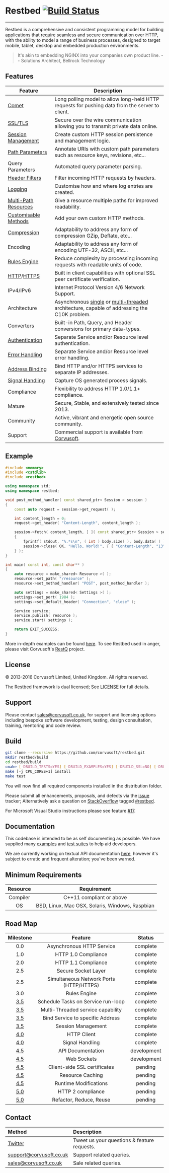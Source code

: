 Restbed [![Build Status](https://travis-ci.org/Corvusoft/restbed.svg?branch=master)](https://travis-ci.org/Corvusoft/restbed)
=============================================================================================================================

---

Restbed is a comprehensive and consistent programming model for building applications that require seamless and secure communication over HTTP, with the ability to model a range of business processes, designed to target mobile, tablet, desktop and embedded production environments.

> It's akin to embedding NGINX into your companies own product line. -- Solutions Architect, Bellrock Technology

Features
--------

| Feature                                                                                                                                                                                                       | Description                                                                                                                                                                                                                                                                                          |
|---------------------------------------------------------------------------------------------------------------------------------------------------------------------------------------------------------------|------------------------------------------------------------------------------------------------------------------------------------------------------------------------------------------------------------------------------------------------------------------------------------------------------|
| [Comet](https://github.com/Corvusoft/restbed/blob/master/example/persistent_connection/source/example.cpp)                                                                                                    | Long polling model to allow long-held HTTP requests for pushing data from the server to client.                                                                                                                                                                                                      |
| [SSL/TLS](https://github.com/Corvusoft/restbed/blob/master/example/https_service/source/example.cpp)                                                                                                          | Secure over the wire communication allowing you to transmit private data online.                                                                                                                                                                                                                     |
| [Session Management](https://github.com/Corvusoft/restbed/blob/master/example/session_manager/source/example.cpp)                                                                                             | Create custom HTTP session persistence and management logic.                                                                                                                                                                                                                                         |
| [Path Parameters](https://github.com/Corvusoft/restbed/blob/master/example/path_parameters/source/example.cpp)                                                                                                | Annotate URIs with custom path parameters such as resource keys, revisions, etc...                                                                                                                                                                                                                   |
| Query Parameters                                                                                                                                                                                              | Automated query parameter parsing.                                                                                                                                                                                                                                                                   |
| [Header Filters](https://github.com/Corvusoft/restbed/blob/master/example/resource_filtering/source/example.cpp)                                                                                              | Filter incoming HTTP requests by headers.                                                                                                                                                                                                                                                            |
| [Logging](https://github.com/Corvusoft/restbed/blob/master/example/logging/source/example.cpp)                                                                                                                | Customise how and where log entries are created.                                                                                                                                                                                                                                                     |
| [Multi-Path Resources](https://github.com/Corvusoft/restbed/blob/master/example/publishing_multipath_resources/source/example.cpp)                                                                            | Give a resource multiple paths for improved readability.                                                                                                                                                                                                                                             |
| [Customisable Methods](https://github.com/Corvusoft/restbed/blob/master/example/custom_methods/source/example.cpp)                                                                                            | Add your own custom HTTP methods.                                                                                                                                                                                                                                                                    |
| [Compression](https://github.com/Corvusoft/restbed/blob/master/example/compression/source/example.cpp)                                                                                                        | Adaptability to address any form of compression GZip, Deflate, etc...                                                                                                                                                                                                                                |
| Encoding                                                                                                                                                                                                      | Adaptability to address any form of encoding UTF-32, ASCII, etc...                                                                                                                                                                                                                                   |
| [Rules Engine](https://github.com/Corvusoft/restbed/blob/master/example/rules_engine/source/example.cpp)                                                                                                      | Reduce complexity by processing incoming requests with readable units of code.                                                                                                                                                                                                                       |
| [HTTP](https://github.com/Corvusoft/restbed/blob/master/example/http_client/source/example.cpp)/[HTTPS](https://github.com/Corvusoft/restbed/blob/master/example/https_client_verify_none/source/example.cpp) | Built in client capabilities with optional SSL peer certificate verification.                                                                                                                                                                                                                        |
| IPv4/IPv6                                                                                                                                                                                                     | Internet Protocol Version 4/6 Network Support.                                                                                                                                                                                                                                                       |
| Architecture                                                                                                                                                                                                  | Asynchronous [single](https://github.com/Corvusoft/restbed/blob/master/example/publishing_resources/source/example.cpp) or [multi-threaded](https://github.com/Corvusoft/restbed/blob/master/example/multithreaded_service/source/example.cpp) architecture, capable of addressing the C10K problem. |
| Converters                                                                                                                                                                                                    | Built-in Path, Query, and Header conversions for primary data-types.                                                                                                                                                                                                                                 |
| [Authentication](https://github.com/Corvusoft/restbed/blob/master/example/authentication/source/example.cpp)                                                                                                  | Separate Service and/or Resource level authentication.                                                                                                                                                                                                                                               |
| [Error Handling](https://github.com/Corvusoft/restbed/blob/master/example/error_handling/source/example.cpp)                                                                                                  | Separate Service and/or Resource level error handling.                                                                                                                                                                                                                                               |
| [Address Binding](https://github.com/Corvusoft/restbed/blob/master/example/bind_service_address/source/example.cpp)                                                                                           | Bind HTTP and/or HTTPS services to separate IP addresses.                                                                                                                                                                                                                                            |
| [Signal Handling](https://github.com/Corvusoft/restbed/blob/master/example/signal_handling/source/example.cpp)                                                                                                | Capture OS generated process signals.                                                                                                                                                                                                                                                                |
| Compliance                                                                                                                                                                                                    | Flexibility to address HTTP 1.0/1.1+ compliance.                                                                                                                                                                                                                                                     |
| Mature                                                                                                                                                                                                        | Secure, Stable, and extensively tested since 2013.                                                                                                                                                                                                                                                   |
| Community                                                                                                                                                                                                     | Active, vibrant and energetic open source community.                                                                                                                                                                                                                                                 |
| Support                                                                                                                                                                                                       | Commercial support is available from [Corvusoft](http://www.corvusoft.co.uk).                                                                                                                                                                                                                        |

Example
-------

```C++
#include <memory>
#include <cstdlib>
#include <restbed>

using namespace std;
using namespace restbed;

void post_method_handler( const shared_ptr< Session > session )
{
    const auto request = session->get_request( );

    int content_length = 0;
    request->get_header( "Content-Length", content_length );

    session->fetch( content_length, [ ]( const shared_ptr< Session > session, const Bytes & body )
    {
        fprintf( stdout, "%.*s\n", ( int ) body.size( ), body.data( ) );
        session->close( OK, "Hello, World!", { { "Content-Length", "13" } } );
    } );
}

int main( const int, const char** )
{
    auto resource = make_shared< Resource >( );
    resource->set_path( "/resource" );
    resource->set_method_handler( "POST", post_method_handler );

    auto settings = make_shared< Settings >( );
    settings->set_port( 1984 );
    settings->set_default_header( "Connection", "close" );

    Service service;
    service.publish( resource );
    service.start( settings );

    return EXIT_SUCCESS;
}
```

More in-depth examples can be found [here](https://github.com/corvusoft/restbed/tree/master/example). To see Restbed used in anger, please visit Corvusoft's [RestQ](https://github.com/corvusoft/restq) project.

License
-------

&copy; 2013-2016 Corvusoft Limited, United Kingdom. All rights reserved.

The Restbed framework is dual licensed; See [LICENSE](LICENSE) for full details.

Support
-------

Please contact sales@corvusoft.co.uk, for support and licensing options including bespoke software development, testing, design consultation, training, mentoring and code review.

Build
-----

```bash
git clone --recursive https://github.com/corvusoft/restbed.git
mkdir restbed/build
cd restbed/build
cmake [-DBUILD_TESTS=YES] [-DBUILD_EXAMPLES=YES] [-DBUILD_SSL=NO] [-DBUILD_SHARED=YES] [-DCMAKE_INSTALL_PREFIX=/output-directory] ..
make [-j CPU_CORES+1] install
make test
```

You will now find all required components installed in the distribution folder.

Please submit all enhancements, proposals, and defects via the [issue](http://github.com/corvusoft/restbed/issues) tracker; Alternatively ask a question on [StackOverflow](http://stackoverflow.com/questions/ask) tagged [#restbed](http://stackoverflow.com/questions/tagged/restbed).

For Microsoft Visual Studio instructions please see feature [#17](https://github.com/Corvusoft/restbed/issues/17).

Documentation
-------------

This codebase is intended to be as self documenting as possible. We have supplied many [examples](https://github.com/corvusoft/restbed/tree/master/example) and [test suites](https://github.com/corvusoft/restbed/tree/master/test) to help aid developers.

We are currently working on textual API documentation [here](DOCUMENTATION.md), however it's subject to erratic and frequent alteration; you've been warned.

Minimum Requirements
--------------------

| Resource | Requirement                                     |
|:--------:|:-----------------------------------------------:|
| Compiler |            C++11 compliant or above             |
|    OS    | BSD, Linux, Mac OSX, Solaris, Windows, Raspbian |

Road Map
--------

| Milestone                                                                           | Feature                                 | Status      |
|:-----------------------------------------------------------------------------------:|:---------------------------------------:|:-----------:|
|                                         0.0                                         |        Asynchronous HTTP Service        |  complete   |
|                                         1.0                                         |           HTTP 1.0 Compliance           |  complete   |
|                                         2.0                                         |           HTTP 1.1 Compliance           |  complete   |
|                                         2.5                                         |           Secure Socket Layer           |  complete   |
|                                         2.5                                         | Simultaneous Network Ports (HTTP/HTTPS) |  complete   |
|                                         3.0                                         |              Rules Engine               |  complete   |
| [3.5](https://github.com/Corvusoft/restbed/issues?utf8=%E2%9C%93&q=milestone%3A3.5) |   Schedule Tasks on Service run-loop    |  complete   |
| [3.5](https://github.com/Corvusoft/restbed/issues?utf8=%E2%9C%93&q=milestone%3A3.5) |    Multi-Threaded service capability    |  complete   |
| [3.5](https://github.com/Corvusoft/restbed/issues?utf8=%E2%9C%93&q=milestone%3A3.5) |    Bind Service to specific Address     |  complete   |
| [3.5](https://github.com/Corvusoft/restbed/issues?utf8=%E2%9C%93&q=milestone%3A3.5) |           Session Management            |  complete   |
|             [4.0](https://github.com/Corvusoft/restbed/milestones/4.0)              |               HTTP Client               |  complete   |
|             [4.0](https://github.com/Corvusoft/restbed/milestones/4.0)              |             Signal Handling             |  complete   |
|             [4.5](https://github.com/Corvusoft/restbed/milestones/4.5)              |            API Documentation            | development |
|             [4.5](https://github.com/Corvusoft/restbed/milestones/4.5)              |               Web Sockets               | development |
|             [4.5](https://github.com/Corvusoft/restbed/milestones/4.5)              |      Client-side SSL certificates       |   pending   |
|             [4.5](https://github.com/Corvusoft/restbed/milestones/4.5)              |            Resource Caching             |   pending   |
|             [4.5](https://github.com/Corvusoft/restbed/milestones/4.5)              |          Runtime Modifications          |   pending   |
|             [5.0](https://github.com/Corvusoft/restbed/milestones/5.0)              |            HTTP 2 compliance            |   pending   |
|             [5.0](https://github.com/Corvusoft/restbed/milestones/5.0)              |         Refactor, Reduce, Reuse         |   pending   |

Contact
-------

| Method                                      | Description                                 |
|:--------------------------------------------|:--------------------------------------------|
| [Twitter](http://www.twitter.com/corvusoft) | Tweet us your questions & feature requests. |
| support@corvusoft.co.uk                     | Support related queries.                    |
| sales@corvusoft.co.uk                       | Sale related queries.                       |
